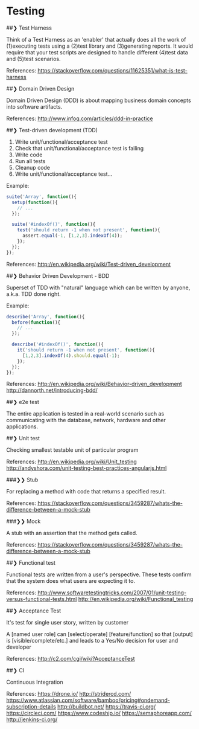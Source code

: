 # Testing

##❯ Test Harness

  Think of a Test Harness as an 'enabler' that actually does all the work of (1)executing tests using a (2)test library and (3)generating reports. It would require that your test scripts are designed to handle different (4)test data and (5)test scenarios.

  References:
    https://stackoverflow.com/questions/11625351/what-is-test-harness

##❯ Domain Driven Design

  Domain Driven Design (DDD) is about mapping business domain concepts into software artifacts.

  References:
    http://www.infoq.com/articles/ddd-in-practice

##❯ Test-driven development (TDD)

  1. Write unit/functional/acceptance test
  2. Check that unit/functional/acceptance test is failing
  3. Write code
  4. Run all tests
  5. Cleanup code
  6. Write unit/functional/acceptance test...

  Example:
```javascript
suite('Array', function(){
  setup(function(){
    // ...
  });

  suite('#indexOf()', function(){
    test('should return -1 when not present', function(){
      assert.equal(-1, [1,2,3].indexOf(4));
    });
  });
});
```

  References:
    http://en.wikipedia.org/wiki/Test-driven_development

##❯ Behavior Driven Development - BDD

  Superset of TDD with "natural" language which can be written by anyone, a.k.a. TDD done right.

  Example:
```javascript
describe('Array', function(){
  before(function(){
    // ...
  });

  describe('#indexOf()', function(){
    it('should return -1 when not present', function(){
      [1,2,3].indexOf(4).should.equal(-1);
    });
  });
});
```

  References:
    http://en.wikipedia.org/wiki/Behavior-driven_development
    http://dannorth.net/introducing-bdd/

##❯ e2e test

  The entire application is tested in a real-world scenario such as communicating with the database, network, hardware and other applications.

##❯ Unit test

  Checking smallest testable unit of particular program

  References:
    http://en.wikipedia.org/wiki/Unit_testing
    http://andyshora.com/unit-testing-best-practices-angularjs.html

###❯❯ Stub

  For replacing a method with code that returns a specified result.

  References:
    https://stackoverflow.com/questions/3459287/whats-the-difference-between-a-mock-stub

###❯❯ Mock

  A stub with an assertion that the method gets called.

  References:
    https://stackoverflow.com/questions/3459287/whats-the-difference-between-a-mock-stub

##❯ Functional test

  Functional tests are written from a user's perspective. These tests confirm that the system does what users are expecting it to.

  References:
    http://www.softwaretestingtricks.com/2007/01/unit-testing-versus-functional-tests.html
    http://en.wikipedia.org/wiki/Functional_testing

##❯ Acceptance Test

  It's test for single user story, written by customer

  A [named user role] can [select/operate] [feature/function] so that [output] is [visible/complete/etc.] and leads to a Yes/No decision for user and developer

  References:
    http://c2.com/cgi/wiki?AcceptanceTest

##❯ CI

  Continuous Integration

  References:
    https://drone.io/
    http://stridercd.com/
    https://www.atlassian.com/software/bamboo/pricing#ondemand-subscription-details
    http://buildbot.net/
    https://travis-ci.org/
    https://circleci.com/
    https://www.codeship.io/
    https://semaphoreapp.com/
    http://jenkins-ci.org/
